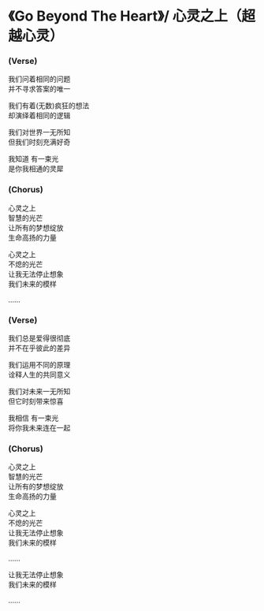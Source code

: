 
# 《Go Beyond The Heart》/ 心灵之上（超越心灵）

### (Verse)

我们问着相同的问题<br/>
并不寻求答案的唯一

我们有着(无数)疯狂的想法<br/>
却演绎着相同的逻辑

我们对世界一无所知<br/>
但我们时刻充满好奇

我知道  有一束光<br/>
是你我相通的灵犀

### (Chorus)

心灵之上<br/>
智慧的光芒<br/>
让所有的梦想绽放<br/> 
生命高扬的力量

心灵之上<br/>
不熄的光芒<br/>
让我无法停止想象<br/>
我们未来的模样<br/>

......

### (Verse)

我们总是爱得很彻底<br/> 
并不在乎彼此的差异

我们运用不同的原理<br/>
诠释人生的共同意义

我们对未来一无所知<br/>
但它时刻带来惊喜

我相信  有一束光<br/>
将你我未来连在一起

### (Chorus)

心灵之上<br/>
智慧的光芒<br/>
让所有的梦想绽放<br/> 
生命高扬的力量

心灵之上<br/>
不熄的光芒<br/>
让我无法停止想象<br/>
我们未来的模样<br/>

......

让我无法停止想象<br/>
我们未来的模样<br/>

......
